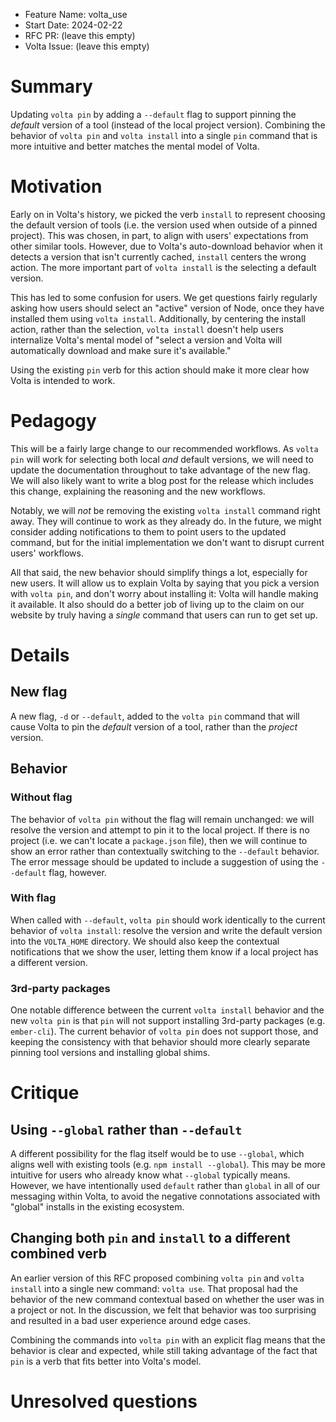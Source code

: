 - Feature Name: volta_use
- Start Date: 2024-02-22
- RFC PR: (leave this empty)
- Volta Issue: (leave this empty)

# Summary

[summary]: #summary

Updating `volta pin` by adding a `--default` flag to support pinning the _default_ version of a tool (instead of the local project version). Combining the behavior of `volta pin` and `volta install` into a single `pin` command that is more intuitive and better matches the mental model of Volta.

# Motivation

[motivation]: #motivation

Early on in Volta's history, we picked the verb `install` to represent choosing the default version of tools (i.e. the version used when outside of a pinned project). This was chosen, in part, to align with users' expectations from other similar tools. However, due to Volta's auto-download behavior when it detects a version that isn't currently cached, `install` centers the wrong action. The more important part of `volta install` is the selecting a default version.

This has led to some confusion for users. We get questions fairly regularly asking how users should select an "active" version of Node, once they have installed them using `volta install`. Additionally, by centering the install action, rather than the selection, `volta install` doesn't help users internalize Volta's mental model of "select a version and Volta will automatically download and make sure it's available."

Using the existing `pin` verb for this action should make it more clear how Volta is intended to work.

# Pedagogy

[pedagogy]: #pedagogy

This will be a fairly large change to our recommended workflows. As `volta pin` will work for selecting both local _and_ default versions, we will need to update the documentation throughout to take advantage of the new flag. We will also likely want to write a blog post for the release which includes this change, explaining the reasoning and the new workflows.

Notably, we will _not_ be removing the existing `volta install` command right away. They will continue to work as they already do. In the future, we might consider adding notifications to them to point users to the updated command, but for the initial implementation we don't want to disrupt current users' workflows.

All that said, the new behavior should simplify things a lot, especially for new users. It will allow us to explain Volta by saying that you pick a version with `volta pin`, and don't worry about installing it: Volta will handle making it available. It also should do a better job of living up to the claim on our website by truly having a _single_ command that users can run to get set up.

# Details

[details]: #details

## New flag

A new flag, `-d` or `--default`, added to the `volta pin` command that will cause Volta to pin the _default_ version of a tool, rather than the _project_ version.

## Behavior

### Without flag

The behavior of `volta pin` without the flag will remain unchanged: we will resolve the version and attempt to pin it to the local project. If there is no project (i.e. we can't locate a `package.json` file), then we will continue to show an error rather than contextually switching to the `--default` behavior. The error message should be updated to include a suggestion of using the `--default` flag, however.

### With flag

When called with `--default`, `volta pin` should work identically to the current behavior of `volta install`: resolve the version and write the default version into the `VOLTA_HOME` directory. We should also keep the contextual notifications that we show the user, letting them know if a local project has a different version.

### 3rd-party packages

One notable difference between the current `volta install` behavior and the new `volta pin` is that `pin` will not support installing 3rd-party packages (e.g. `ember-cli`). The current behavior of `volta pin` does not support those, and keeping the consistency with that behavior should more clearly separate pinning tool versions and installing global shims.

# Critique

[critique]: #critique

## Using `--global` rather than `--default`

A different possibility for the flag itself would be to use `--global`, which aligns well with existing tools (e.g. `npm install --global`). This may be more intuitive for users who already know what `--global` typically means. However, we have intentionally used `default` rather than `global` in all of our messaging within Volta, to avoid the negative connotations associated with "global" installs in the existing ecosystem.

## Changing both `pin` and `install` to a different combined verb

An earlier version of this RFC proposed combining `volta pin` and `volta install` into a single new command: `volta use`. That proposal had the behavior of the new command contextual based on whether the user was in a project or not. In the discussion, we felt that behavior was too surprising and resulted in a bad user experience around edge cases.

Combining the commands into `volta pin` with an explicit flag means that the behavior is clear and expected, while still taking advantage of the fact that `pin` is a verb that fits better into Volta's model.

# Unresolved questions

[unresolved]: #unresolved-questions
